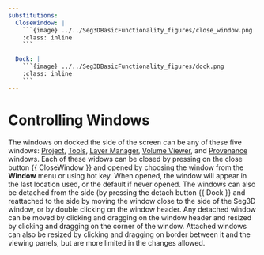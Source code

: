 ```yaml
---
substitutions:
  CloseWindow: |
    ```{image} ../../Seg3DBasicFunctionality_figures/close_window.png
    :class: inline
    ```

  Dock: |
    ```{image} ../../Seg3DBasicFunctionality_figures/dock.png
    :class: inline
    ```
---
```


# Controlling Windows

The windows on docked the side of the screen can be any of these five windows: [Project](../Seg3DWindows/ProjectWindow), [Tools](../Seg3DWindows/ToolsWindow), [Layer Manager](../Seg3DWindows/LayerManagerWindow), [Volume Viewer](../Seg3DWindows/VolumeViewWindow/index), and [Provenance](../Seg3DWindows/ProvenanceWindow) windows. Each of these widows can be closed by pressing on the close button {{ CloseWindow }} and opened by choosing the window from the **Window** menu or using hot key. When opened, the window will appear in the last location used, or the default if never opened. The windows can also be detached from the side (by pressing the detach button {{ Dock }} and reattached to the side by moving the window close to the side of the Seg3D window, or by double clicking on the window header. Any detached window can be moved by clicking and dragging on the window header and resized by clicking and dragging on the corner of the window. Attached windows can also be resized by clicking and dragging on border between it and the viewing panels, but are more limited in the changes allowed.
